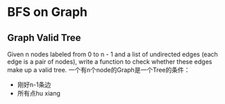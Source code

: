 # BFS on Graph
## Graph Valid Tree
Given n nodes labeled from 0 to n - 1 and a list of undirected edges (each edge is a pair of nodes), write a function to check whether these edges make up a valid tree.
一个有n个node的Graph是一个Tree的条件：
* 刚好n-1条边
* 所有点hu xiang
<!--stackedit_data:
eyJoaXN0b3J5IjpbMTU2NDI3MDcyNywxNDU3MjgxMTY5LC01Mj
YyOTczOTFdfQ==
-->